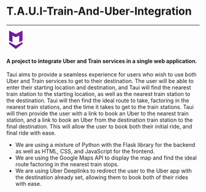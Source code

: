 # T.A.U.I-Train-And-Uber-Integration
___
![alt text](https://github.com/adam-p/markdown-here/raw/master/src/common/images/icon48.png "Logo Title Text 1")
#### A project to integrate Uber and Train services in a single web application.
Taui aims to provide a seamless experience for users who wish to use both Uber and Train services to get to their destination. The user will be able to enter their starting location and destination, and Taui will find the nearest train station to the starting location, as well as the nearest train station to the destination. Taui will then find the ideal route to take, factoring in the nearest train stations, and the time it takes to get to the train stations. Taui will then provide the user with a link to book an Uber to the nearest train station, and a link to book an Uber from the destination train station to the final destination. This will allow the user to book both their initial ride, and final ride with ease. 


* We are using a mixture of Python with the Flask library for the backend as well as HTML, CSS, and JavaScript for the frontend.
* We are using the Google Maps API to display the map and find the ideal route factoring in the nearest train stops.
* We are using Uber Deeplinks to redirect the user to the Uber app with the destination already set, allowing them to book both of their rides with ease.

